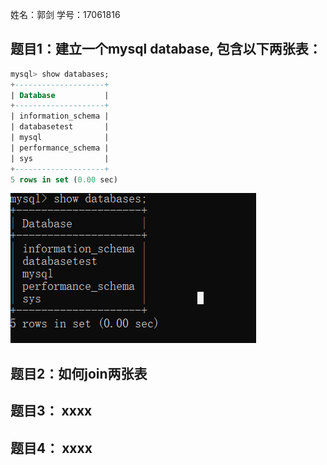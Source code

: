 姓名：郭剑
学号：17061816

## 题目1：建立一个mysql database, 包含以下两张表：

```sql
mysql> show databases;
+--------------------+
| Database           |
+--------------------+
| information_schema |
| databasetest       |
| mysql              |
| performance_schema |
| sys                |
+--------------------+
5 rows in set (0.00 sec)
```


![](https://github.com/marsfeeling/mysql-test-1/blob/master/QQ%E6%88%AA%E5%9B%BE20200402094207.png)
## 题目2：如何join两张表


## 题目3： xxxx

## 题目4： xxxx
